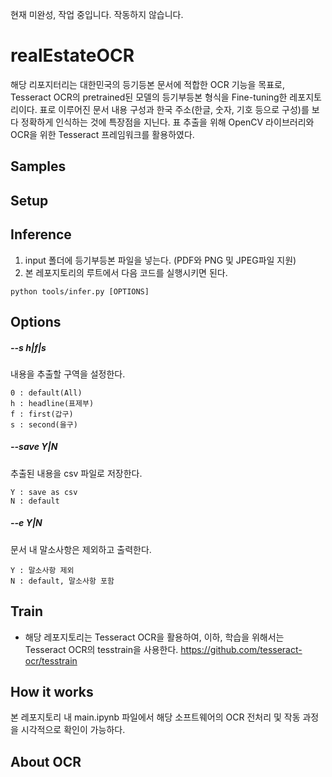 현재 미완성, 작업 중입니다. 작동하지 않습니다.

# realEstateOCR
해당 리포지터리는 대한민국의 등기등본 문서에 적합한 OCR 기능을 목표로, Tesseract OCR의 pretrained된 모델의 등기부등본 형식을 Fine-tuning한 레포지토리이다. 표로 이루어진 문서 내용 구성과 한국 주소(한글, 숫자, 기호 등으로 구성)를 보다 정확하게 인식하는 것에 특장점을 지닌다.
표 추출을 위해 OpenCV 라이브러리와 OCR을 위한 Tesseract 프레임워크를 활용하였다.

## Samples

## Setup

## Inference
1. input 폴더에 등기부등본 파일을 넣는다. (PDF와 PNG 및 JPEG파일 지원)
2. 본 레포지토리의 루트에서 다음 코드를 실행시키면 된다.
````
python tools/infer.py [OPTIONS]
````
## Options
##### --s h|f|s
내용을 추출할 구역을 설정한다.
````
0 : default(All)
h : headline(표제부)
f : first(갑구)
s : second(을구)
````
##### --save Y|N
추출된 내용을 csv 파일로 저장한다.
````
Y : save as csv
N : default
````
##### --e Y|N
문서 내 말소사항은 제외하고 출력한다.
````
Y : 말소사항 제외
N : default, 말소사항 포함
````

## Train
* 해당 레포지토리는 Tesseract OCR을 활용하여, 이하, 학습을 위해서는 Tesseract OCR의 tesstrain을 사용한다.
https://github.com/tesseract-ocr/tesstrain

## How it works
본 레포지토리 내 main.ipynb 파일에서 해당 소프트웨어의 OCR 전처리 및 작동 과정을 시각적으로 확인이 가능하다.

## About OCR
